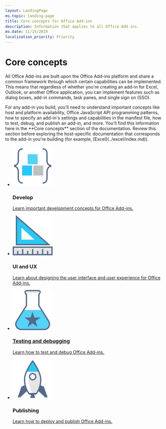 ```yaml
---
layout: LandingPage
ms.topic: landing-page
title: Core concepts for Office Add-ins
description: Information that applies to all Office Add-ins.
ms.date: 11/15/2019
localization_priority: Priority
---
```


# Core concepts

<p>All Office Add-ins are built upon the Office Add-ins platform and share a common framework through which certain capabilities can be implemented. This means that regardless of whether you're creating an add-in for Excel, Outlook, or another Office application, you can implement features such as dialog boxes, add-in commands, task panes, and single sign on (SSO).</p>

<p>For any add-in you build, you'll need to understand important concepts like host and platform availability, Office JavaScript API programming patterns, how to specify an add-in's settings and capabilities in the manifest file, how to test, debug, and publish an add-in, and more. You'll find this information here in the **Core concepts** section of the documentation. Review this section before exploring the host-specific documentation that corresponds to the add-in you're building (for example, [Excel](../excel/index.md)).</p>

<ul class="panelContent cardsF cols cols3">
    <li>
        <div class="cardSize">
            <div class="cardPadding">
                <div class="card">
                    <div class="cardImageOuter">
                        <div class="cardImage">
                            <img src="../images/index-landing-page/i_code-blocks.svg" alt="Develop" />
                        </div>
                    </div>
                    <div class="cardText">
                        <h3>Develop</h3>
                        <p><a href="../develop/develop-overview.md">Learn important development concepts for Office Add-ins.</a></p>
                    </div>
                </div>
            </div>
        </div>
    </li>
    <li>
        <div class="cardSize">
            <div class="cardPadding">
                <div class="card">
                    <div class="cardImageOuter">
                        <div class="cardImage">
                            <img src="../images/index-landing-page/i_design.svg" alt="Design" />
                        </div>
                    </div>
                    <div class="cardText">
                        <h3>UI and UX</h3>
                        <p><a href="../design/add-in-design.md">Learn about designing the user interface and user experience for Office Add-ins.</p>
                    </div>
                </div>
            </div>
        </div>
    </li>
    <li>
        <div class="cardSize">
            <div class="cardPadding">
                <div class="card">
                    <div class="cardImageOuter">
                        <div class="cardImage">
                            <img src="../images/index-landing-page/i_recommended-testing.svg" alt="Testing and debugging" />
                        </div>
                    </div>
                    <div class="cardText">
                        <h3>Testing and debugging</h3>
                        <p><a href="../testing/test-debug-office-add-ins.md">Learn how to test and debug Office Add-ins.</a></p>
                    </div>
                </div>
            </div>
        </div>
    </li>
    <li>
        <div class="cardSize">
            <div class="cardPadding">
                <div class="card">
                    <div class="cardImageOuter">
                        <div class="cardImage">
                            <img src="../images/index-landing-page/i_deploy.svg" alt="Publishing" />
                        </div>
                    </div>
                    <div class="cardText">
                        <h3>Publishing</h3>
                        <p><a href="../publish/publish.md">Learn how to deploy and publish Office Add-ins.</a></p>
                    </div>
                </div>
            </div>
        </div>
    </li>
</ul>